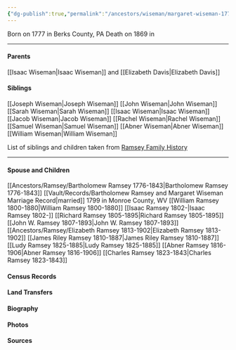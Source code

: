 ```yaml
---
{"dg-publish":true,"permalink":"/ancestors/wiseman/margaret-wiseman-1777-1869/","tags":["Margaret-Wiseman"]}
---
```


Born on  1777 in Berks County, PA
Death on 1869 in <!-- link to place -->

---
#### Parents

[[Isaac Wiseman\|Isaac Wiseman]] and [[Elizabeth Davis\|Elizabeth Davis]]
#### Siblings
[[Joseph Wiseman\|Joseph Wiseman]]
[[John Wiseman\|John Wiseman]]
[[Sarah Wiseman\|Sarah Wiseman]]
[[Isaac Wiseman\|Isaac Wiseman]]
[[Jacob Wiseman\|Jacob Wiseman]]
[[Rachel Wiseman\|Rachel Wiseman]]
[[Samuel Wiseman\|Samuel Wiseman]]
[[Abner Wiseman\|Abner Wiseman]]
[[William Wiseman\|William Wiseman]]

List of siblings and children taken from [Ramsey Family History](https://drive.google.com/file/d/0B0oZv34v0ajXejR4V3pqMlB6UEk/view?usp=drive_link&resourcekey=0-aRa0H6wsvVjU9uv38-PDLQ)

---
#### Spouse and Children
[[Ancestors/Ramsey/Bartholomew Ramsey 1776-1843\|Bartholomew Ramsey 1776-1843]]  [[Vault/Records/Bartholomew Ramsey and Margaret Wiseman Marriage Record\|married]] 1799 in Monroe County, WV 
[[William Ramsey 1800-1880\|William Ramsey 1800-1880]]
[[Isaac Ramsey 1802-\|Isaac Ramsey 1802-]]
[[Richard Ramsey 1805-1895\|Richard Ramsey 1805-1895]]
[[John W. Ramsey 1807-1893\|John W. Ramsey 1807-1893]]
[[Ancestors/Ramsey/Elizabeth Ramsey 1813-1902\|Elizabeth Ramsey 1813-1902]]
[[James Riley Ramsey 1810-1887\|James Riley Ramsey 1810-1887]]
[[Ludy Ramsey 1825-1885\|Ludy Ramsey 1825-1885]]
[[Abner Ramsey 1816-1906\|Abner Ramsey 1816-1906]]
[[Charles Ramsey 1823-1843\|Charles Ramsey 1823-1843]]
#### Census Records

#### Land Transfers

#### Biography

#### Photos

#### Sources

